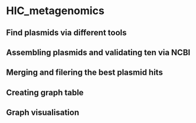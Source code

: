 # HIC_metagenomics


## Find plasmids via different tools

## Assembling plasmids and validating ten via NCBI

## Merging and filering the best plasmid hits

## Creating graph table

## Graph visualisation


